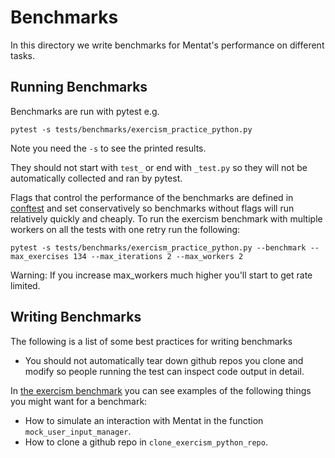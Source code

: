# Benchmarks

In this directory we write benchmarks for Mentat's performance on different tasks.

## Running Benchmarks

Benchmarks are run with pytest e.g.
```
pytest -s tests/benchmarks/exercism_practice_python.py
```
Note you need the `-s` to see the printed results.

They should not start with `test_` or end with `_test.py` so they will not be automatically collected and ran by pytest.

Flags that control the performance of the benchmarks are defined in [conftest](/conftest.py) and set conservatively so benchmarks without flags will run relatively quickly and cheaply. To run the exercism benchmark with multiple workers on all the tests with one retry run the following:
```
pytest -s tests/benchmarks/exercism_practice_python.py --benchmark --max_exercises 134 --max_iterations 2 --max_workers 2
```

Warning: If you increase max_workers much higher you'll start to get rate limited.

## Writing Benchmarks

The following is a list of some best practices for writing benchmarks

- You should not automatically tear down github repos you clone and modify so people running the test can inspect code output in detail.

In [the exercism benchmark](./exercism_practice_python.py) you can see examples of the following things you might want for a benchmark:
- How to simulate an interaction with Mentat in the function `mock_user_input_manager`.
- How to clone a github repo in `clone_exercism_python_repo`.
